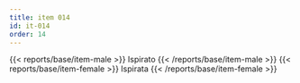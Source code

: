 ```yaml
---
title: item 014
id: it-014
order: 14
---
```

{{< reports/base/item-male >}}
  Ispirato
{{< /reports/base/item-male >}}
{{< reports/base/item-female >}}
  Ispirata
{{< /reports/base/item-female >}}

